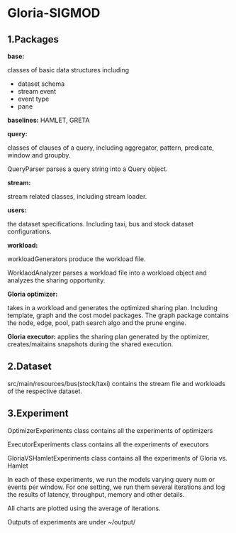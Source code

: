 # Gloria-SIGMOD

## 1.Packages

**base:**

classes of basic data structures including

* dataset schema
* stream event
* event type
* pane

**baselines:**
HAMLET, GRETA

**query:**

classes of clauses of a query, including aggregator, pattern, predicate, window and groupby.

QueryParser parses a query string into a Query object.

**stream:**

stream related classes, including stream loader.

**users:**

the dataset specifications. Including taxi, bus and stock dataset configurations.

**workload:**

workloadGenerators produce the workload file.

WorklaodAnalyzer parses a workload file into a workload object and analyzes the sharing opportunity.

**Gloria optimizer:**

takes in a workload and generates the optimized sharing plan.
Including template, graph and the cost model packages. The graph package contains the node, edge, pool, path search algo and the prune engine.

**Gloria executor:**
applies the sharing plan generated by the optimizer, creates/maitains snapshots during the shared execution.


## 2.Dataset

src/main/resources/bus(stock/taxi) contains the stream file and workloads of the respective dataset.

## 3.Experiment

OptimizerExperiments class contains all the experiments of optimizers

ExecutorExperiments class contains all the experiments of executors

GloriaVSHamletExperiments class contains all the experiments of Gloria vs. Hamlet

In each of these experiments, we run the models varying query num or events per window. For one setting, we run them several iterations and log the results of latency, throughput, memory and other details.

All charts are plotted using the average of iterations.

Outputs of experiments are under ~/output/